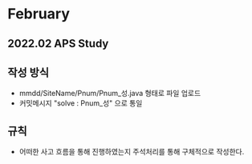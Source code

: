 # February
2022.02 APS Study
------------------
## 작성 방식

- mmdd/SiteName/Pnum/Pnum_성.java 형태로 파일 업로드
- 커밋메시지 "solve : Pnum_성" 으로 통일


## 규칙

- 어떠한 사고 흐름을 통해 진행하였는지 주석처리를 통해 구체적으로 작성한다.

